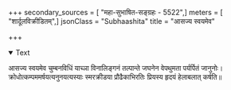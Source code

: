 +++
secondary_sources = [ "महा-सुभाषित-सङ्ग्रहः - 5522",]
meters = [ "शार्दूलविक्रीडितम्",]
jsonClass = "Subhaashita"
title = "आसज्य स्वयमेव"

+++

<details open><summary>Text</summary>

आसज्य स्वयमेव चुम्बनविधिं याच्ञा विनालिङ्गनं तल्पान्ते जघनेन वेपथुमता पर्यर्पितं जानुनोः।  
क्रोधोत्कम्पममर्षयत्यनुनयत्यस्याः स्मरक्रीडया प्रौढैकाभिरतिः प्रियस्य हृदयं हेलाबलात् कर्षति॥
</details>
